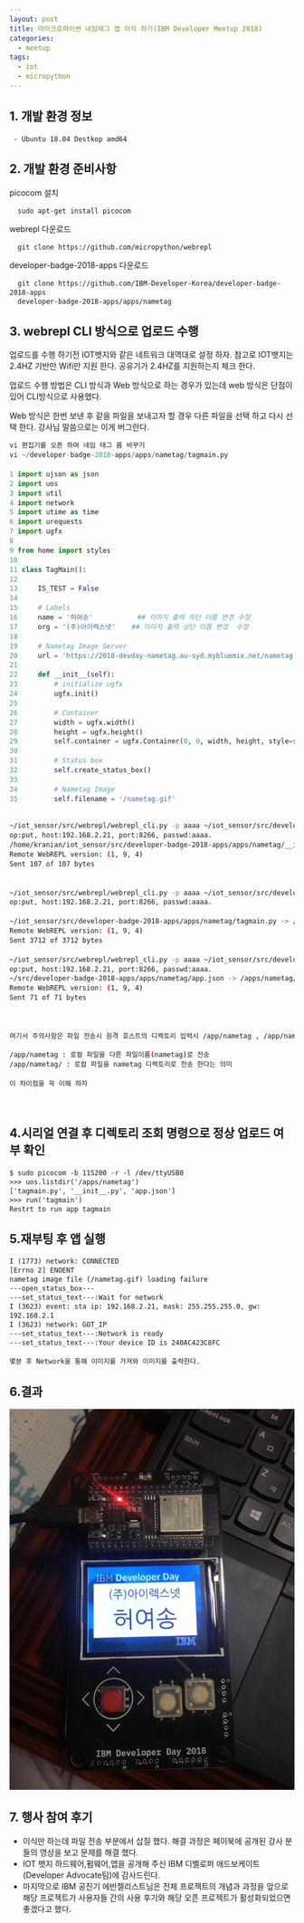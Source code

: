 ```yaml
---
layout: post
title: 마이크로파이썬 네임태그 앱 이식 하기(IBM Developer Meetup 2018)  
categories:
  - meetup
tags:
  - iot
  - micropython
---  
```

## 1. 개발 환경 정보 
```
 - Ubuntu 18.04 Destkop amd64  
```
   
## 2. 개발 환경 준비사항  
picocom 설치  
 
```
  sudo apt-get install picocom   
``` 
webrepl 다운로드 

```  
  git clone https://github.com/micropython/webrepl  
``` 
developer-badge-2018-apps 다운로드

```
  git clone https://github.com/IBM-Developer-Korea/developer-badge-2018-apps
  developer-badge-2018-apps/apps/nametag 
```
## 3. webrepl CLI 방식으로 업로드 수행

업로드를 수행 하기전 IOT뱃지와 같은 네트워크 대역대로 설정 하자. 
참고로 IOT뱃지는 2.4HZ 기반만 Wifi만 지원 한다. 공유기가 2.4HZ를 지원하는지 체크 한다. 
 
업로드 수행 방법은  CLI 방식과 Web 방식으로 하는 경우가 있는데 web 방식은 단점이 있어 CLI방식으로 사용했다.  

Web 방식은 한번 보낸 후 같을 파일을 보내고자 할 경우 다른 파일을 선택 하고 다시 선택 한다. 강사님 말씀으로는 이게 버그란다.


```python 
vi 편집기를 오픈 하여 네임 태그 름 바꾸기 
vi ~/developer-badge-2018-apps/apps/nametag/tagmain.py

1 import ujson as json
2 import uos
3 import util
4 import network
5 import utime as time
6 import urequests
7 import ugfx
8 
9 from home import styles
10 
11 class TagMain():
12 
13     IS_TEST = False
14 
15     # Labels
16     name = '허여송'           ## 이미지 출력 하단 이름 변경 수정 
17     org = '(주)아이렉스넷'    ## 이미지 출력 상단 이름 변경  수정 
18 
19     # Nametag Image Server
20     url = 'https://2018-devday-nametag.au-syd.mybluemix.net/nametag'
21 
22     def __init__(self):
23         # initialize ugfx
24         ugfx.init()
25 
26         # Container
27         width = ugfx.width()
28         height = ugfx.height()
29         self.container = ugfx.Container(0, 0, width, height, style=styles.ibm_st)
30 
31         # Status box
32         self.create_status_box()
33 
34         # Nametag Image
35         self.filename = '/nametag.gif'
``` 
```bash
 
~/iot_sensor/src/webrepl/webrepl_cli.py -p aaaa ~/iot_sensor/src/developer-badge-2018-apps/apps/nametag/__init__.py 192.168.2.21:/apps/nametag/ 
op:put, host:192.168.2.21, port:8266, passwd:aaaa.
/home/kranian/iot_sensor/src/developer-badge-2018-apps/apps/nametag/__init__.py -> /apps/nametag/__init__.py
Remote WebREPL version: (1, 9, 4)
Sent 107 of 107 bytes


~/iot_sensor/src/webrepl/webrepl_cli.py -p aaaa ~/iot_sensor/src/developer-badge-2018-apps/apps/nametag/tagmain.py 192.168.2.21:/apps/nametag/
op:put, host:192.168.2.21, port:8266, passwd:aaaa.

~/iot_sensor/src/developer-badge-2018-apps/apps/nametag/tagmain.py -> /apps/nametag/tagmain.py
Remote WebREPL version: (1, 9, 4)
Sent 3712 of 3712 bytes

~/iot_sensor/src/webrepl/webrepl_cli.py -p aaaa ~/iot_sensor/src/developer-badge-2018-apps/apps/nametag/app.json 192.168.2.21:/apps/nametag/ 
op:put, host:192.168.2.21, port:8266, passwd:aaaa.
~/src/developer-badge-2018-apps/apps/nametag/app.json -> /apps/nametag/app.json
Remote WebREPL version: (1, 9, 4)
Sent 71 of 71 bytes



여기서 주의사항은 파일 전송시 원격 호스트의 디렉토리 입력시 /app/nametag , /app/nametag/ 하고 차이가 있다.

/app/nametag : 로컬 파일을 다른 파일이름(nametag)로 전송
/app/nametag/ : 로컬 파일을 nametag 디렉토리로 전송 한다는 의미

이 차이점을 꼭 이해 하자   
 
   

```
## 4.시리얼 연결 후 디렉토리 조회 명령으로 정상 업로드 여부 확인 
```
$ sudo picocom -b 115200 -r -l /dev/ttyUSB0  
>>> uos.listdir('/apps/nametag')
['tagmain.py', '__init__.py', 'app.json']
>>> run('tagmain')
Restrt to run app tagmain
```

## 5.재부팅 후 앱 실행 
```
I (1773) network: CONNECTED
[Errno 2] ENOENT
nametag image file (/nametag.gif) loading failure
---open_status_box---
---set_status_text---:Wait for network
I (3623) event: sta ip: 192.168.2.21, mask: 255.255.255.0, gw: 192.168.2.1
I (3623) network: GOT_IP
---set_status_text---:Network is ready
---set_status_text---:Your device ID is 240AC423C8FC

몇분 후 Network을 통해 이미지를 가져와 이미지를 출력한다.   
```
## 6.결과 

![nametag](/assets/catpure/iot_nametag.jpg)

## 7. 행사 참여 후기 
 - 이식만 하는데 파일 전송 부분에서 삽질 했다. 해결 과정은 페이북에 공개된 강사 분들의 영상을 보고 문제를 해결 했다.
 - IOT 뱃지 하드웨어,펌웨어,앱을 공개해 주신 IBM 디벨로퍼 애드보케이트(Developer Advocate팀)에 감사드린다.         
 - 마지막으로 IBM 공진기 에반젤리스트님은 전체 프로젝트의 개념과 과정을 앞으로 해당 프로젝트가 사용자들 간의 사용 후기와 해당 오픈 프로젝트가 활성화되었으면 좋겠다고 했다.
    
 
